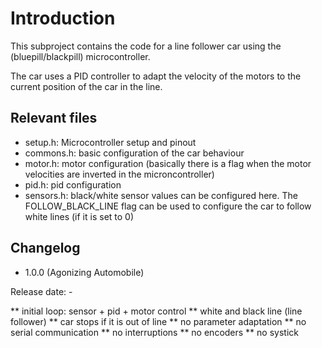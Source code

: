 # Introduction

This subproject contains the code for a line follower car using the (bluepill/blackpill) microcontroller.

The car uses a PID controller to adapt the velocity of the motors to the current position of the car in the line.

## Relevant files

- setup.h: Microcontroller setup and pinout
- commons.h: basic configuration of the car behaviour
- motor.h: motor configuration (basically there is a flag when the motor velocities are inverted in the microncontroller)
- pid.h: pid configuration
- sensors.h: black/white sensor values can be configured here. The FOLLOW_BLACK_LINE flag can be used to configure the car to follow white lines (if it is set to 0)

## Changelog

* 1.0.0 (Agonizing Automobile)

Release date: -

** initial loop: sensor + pid + motor control
** white and black line (line follower)
** car stops if it is out of line
** no parameter adaptation
** no serial communication
** no interruptions
** no encoders
** no systick


